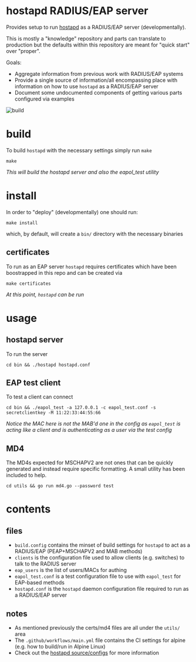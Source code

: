 hostapd RADIUS/EAP server
===

Provides setup to run [hostapd](https://w1.fi/hostapd/) as a RADIUS/EAP server (developmentally).

This is mostly a "knowledge" repository and parts can translate to production but the defaults
within this repository are meant for "quick start" over "proper".

Goals:

- Aggregate information from previous work with RADIUS/EAP systems
- Provide a single source of information/all encompassing place with information on how to use `hostapd` as a RADIUS/EAP server
- Document some undocumented components of getting various parts configured via examples

![build](https://github.com/enckse/hostapd-radius-eap-server/actions/workflows/main.yml/badge.svg)

# build

To build `hostapd` with the necessary settings simply run `make`

```
make
```

_This will build the hostapd server and also the eapol_test utility_

# install

In order to "deploy" (developmentally) one should run:

```
make install
```

which, by default, will create a `bin/` directory with the necessary binaries

## certificates

To run as an EAP server `hostapd` requires certificates which have been boostrapped in this repo and can be created via

```
make certificates
```

_At this point, `hostapd` can be run_

# usage

## hostapd server

To run the server

```
cd bin && ./hostapd hostapd.conf
```

## EAP test client

To test a client can connect

```
cd bin && ./eapol_test -a 127.0.0.1 -c eapol_test.conf -s secretclientkey -M 11:22:33:44:55:66
```

_Notice the MAC here is not the MAB'd one in the config as `eapol_test` is acting like a client and is authenticating as a user via the test config_

## MD4

The MD4s expected for MSCHAPV2 are not ones that can be quickly generated and instead require specific formatting. A small utility has been included to help.

```
cd utils && go run md4.go --password test
```

# contents

## files

- `build.config` contains the minset of build settings for `hostapd` to act as a RADIUS/EAP (PEAP+MSCHAPV2 and MAB methods)
- `clients` is the configuration file used to allow clients (e.g. switches) to talk to the RADIUS server
- `eap_users` is the list of users/MACs for authing
- `eapol_test.conf` is a test configuration file to use with `eapol_test` for EAP-based methods
- `hostapd.conf` is the `hostapd` daemon configuration file required to run as a RADIUS/EAP server

## notes

- As mentioned previously the certs/md4 files are all under the `utils/` area
- The `.github/workflows/main.yml` file contains the CI settings for alpine (e.g. how to build/run in Alpine Linux)
- Check out the [hostapd source/configs](https://w1.fi/cgit/hostap/tree/hostapd/) for more information
